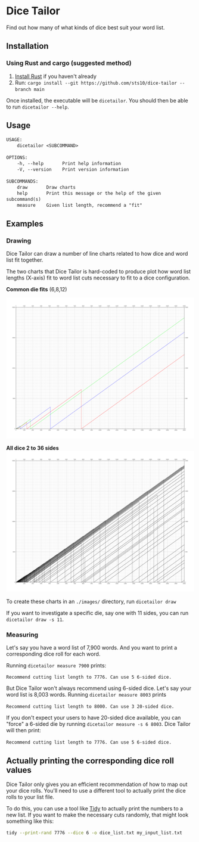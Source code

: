 # Dice Tailor

Find out how many of what kinds of dice best suit your word list. 

## Installation

### Using Rust and cargo (suggested method)
1. [Install Rust](https://www.rust-lang.org/tools/install) if you haven't already
2. Run: `cargo install --git https://github.com/sts10/dice-tailor --branch main`

Once installed, the executable will be `dicetailor`. You should then be able to run `dicetailor --help`.

## Usage

```text
USAGE:
    dicetailor <SUBCOMMAND>

OPTIONS:
    -h, --help       Print help information
    -V, --version    Print version information

SUBCOMMANDS:
    draw       Draw charts
    help       Print this message or the help of the given subcommand(s)
    measure    Given list length, recommend a "fit"
```

## Examples

### Drawing 

Dice Tailor can draw a number of line charts related to how dice and word list fit together. 

The two charts that Dice Tailor is hard-coded to produce plot how word list lengths (X-axis) fit to word list cuts necessary to fit to a dice configuration. 

**Common die fits** (6,8,12)

![Common dice fits](images/common_dice.png)

**All dice 2 to 36 sides**
![All dice fits](images/all_dice.png)

To create these charts in an `./images/` directory, run `dicetailor draw`

If you want to investigate a specific die, say one with 11 sides, you can run `dicetailor draw -s 11`.

### Measuring 
Let's say you have a word list of 7,900 words. And you want to print a corresponding dice roll for each word. 

Running `dicetailor measure 7900` prints:
```text
Recommend cutting list length to 7776. Can use 5 6-sided dice.
```

But Dice Tailor won't always recommend using 6-sided dice. Let's say your word list is 8,003 words. Running `dicetailor measure 8003` prints

`Recommend cutting list length to 8000. Can use 3 20-sided dice.`

If you don't expect your users to have 20-sided dice available, you can "force" a 6-sided die by running `dicetailor measure -s 6 8003`. Dice Tailor will then print: 

`Recommend cutting list length to 7776. Can use 5 6-sided dice.`

## Actually printing the corresponding dice roll values 

Dice Tailor only gives you an efficient recommendation of how to map out your dice rolls. You'll need to use a different tool to actually print the dice rolls to your list file.

To do this, you can use a tool like [Tidy](https://github.com/sts10/tidy) to actually print the numbers to a new list. If you want to make the necessary cuts randomly, that might look something like this:

```bash
tidy --print-rand 7776 --dice 6 -o dice_list.txt my_input_list.txt
```

